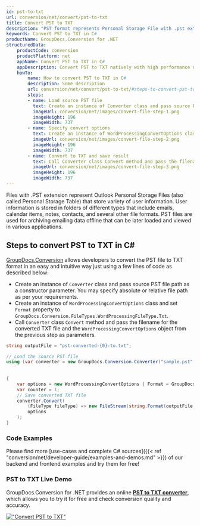 ```yaml
---
id: pst-to-txt
url: conversion/net/convert/pst-to-txt
title: Convert PST to TXT
description: "PST format represents Personal Storage File with .pst extension. Learn how to convert PST to TXT file programmatically in C# language using GroupDocs.Conversion for .NET library."
keywords: Convert PST to TXT in C#
productName: GroupDocs.Conversion for .NET
structuredData:
    productCode: conversion
    productPlatform: net
    appName: Convert PST to TXT in C#
    appDescription: Convert PST to TXT natively with high performance using C# language and server side GroupDocs.Conversion for .NET APIs, without the use of any software like Microsoft or Open Office.
    howTo:
        name: How to convert PST to TXT in C# 
        description: Some description
        url: conversion/net/convert/pst-to-txt/#steps-to-convert-pst-to-txt-in-c
        steps:
        - name: Load source PST file 
          text: Create an instance of Converter class and pass source PST file path as a constructor parameter. You may specify absolute or relative file path as per your requirements. 
          imageUrl: conversion/net/images/convert-file-step-1.png
          imageHeight: 196
          imageWidth: 737
        - name: Specify convert options 
          text: Create an instance of WordProcessingConvertOptions class.
          imageUrl: conversion/net/images/convert-file-step-2.png
          imageHeight: 196
          imageWidth: 737
        - name: Convert to TXT and save result 
          text: Call Converter class Convert method and pass the filename for the converted HTML file and the WordProcessingConvertOptions object from the previous step as parameters.
          imageUrl: conversion/net/images/convert-file-step-3.png
          imageHeight: 196
          imageWidth: 737
---
```


Files with .PST extension represent Outlook Personal Storage Files (also called Personal Storage Table) that store variety of user information. User information is stored in folders of different types that include emails, calendar items, notes, contacts, and several other file formats. PST files are used for archiving emailing data offline that can be later loaded and viewed in various applications.

## Steps to convert PST to TXT in C#

[GroupDocs.Conversion](https://products.groupdocs.com/conversion/net) allows developers to convert the PST file to TXT format in an easy and intuitive way just using a few lines of code as described below:

* Create an instance of `Converter` class and pass source PST file path as a constructor parameter. You may specify absolute or relative file path as per your requirements. 
* Create an instance of `WordProcessingConvertOptions` class and set `Format` property to `GroupDocs.Conversion.FileTypes.WordProcessingFileType.Txt`.
* Call `Converter` class `Convert` method and pass the filename for the converted TXT file and the `WordProcessingConvertOptions` object from the previous step as parameters.

```csharp
string outputFile = "pst-converted-{0}-to.txt";

// Load the source PST file
using (var converter = new GroupDocs.Conversion.Converter("sample.pst", fileType => fileType == PersonalStorageFileType.Pst
                                                                                                    ? new PersonalStorageLoadOptions()
                                                                                                    : null))
{
    var options = new WordProcessingConvertOptions { Format = GroupDocs.Conversion.FileTypes.WordProcessingFileType.Txt };
	var counter = 1;
    // Save converted TXT file
    converter.Convert(
		(FileType fileType) => new FileStream(string.Format(outputFile, counter++), FileMode.Create),
        options
    );            
}
```

### Code Examples

Please find more [use-cases and complete C# sources]({{< ref "conversion/net/developer-guide/examples-and-demos.md" >}}) of our backend and frontend examples and try them for free!

### PST to TXT Live Demo

GroupDocs.Conversion for .NET provides an online [**PST to TXT converter**](https://products.groupdocs.app/conversion/pst-to-txt), which allows you to try it for free and check conversion quality and accuracy.

[!["Convert PST to TXT"](conversion/net/images/convert-to-txt/convert-pst-to-txt.png)](https://products.groupdocs.app/conversion/pst-to-txt)
